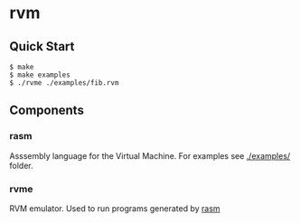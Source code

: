 # rvm

## Quick Start
``` console
$ make
$ make examples
$ ./rvme ./examples/fib.rvm
```
## Components
### rasm
Asssembly language for the Virtual Machine. For examples see [./examples/](./examples) folder.
### rvme

RVM emulator. Used to run programs generated by [rasm](#rasm)
